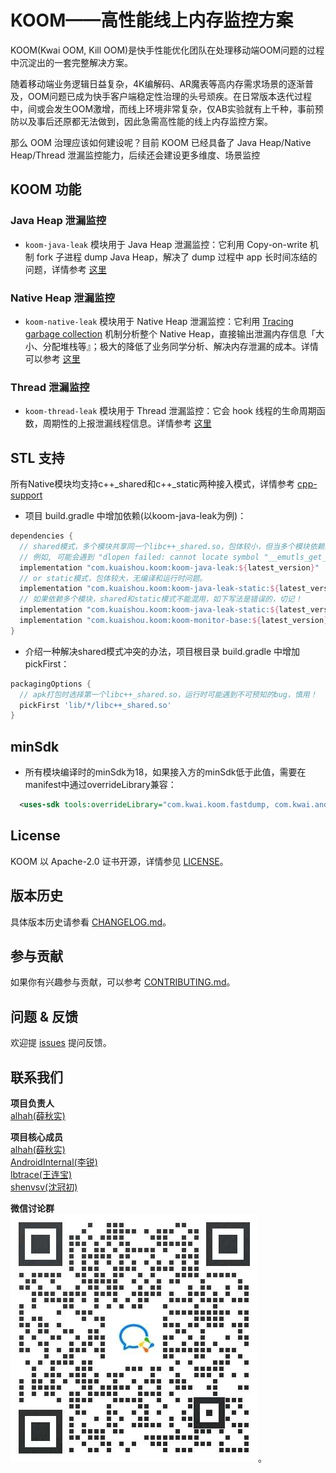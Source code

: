 # KOOM——高性能线上内存监控方案
KOOM(Kwai OOM, Kill OOM)是快手性能优化团队在处理移动端OOM问题的过程中沉淀出的一套完整解决方案。

随着移动端业务逻辑日益复杂，4K编解码、AR魔表等高内存需求场景的逐渐普及，OOM问题已成为快手客户端稳定性治理的头号顽疾。在日常版本迭代过程中，间或会发生OOM激增，而线上环境非常复杂，仅AB实验就有上千种，事前预防以及事后还原都无法做到，因此急需高性能的线上内存监控方案。

那么 OOM 治理应该如何建设呢？目前 KOOM 已经具备了 Java Heap/Native Heap/Thread 泄漏监控能力，后续还会建设更多维度、场景监控


## KOOM 功能
### Java Heap 泄漏监控
- `koom-java-leak` 模块用于 Java Heap 泄漏监控：它利用 Copy-on-write 机制 fork 子进程 dump Java Heap，解决了 
  dump 过程中 app 长时间冻结的问题，详情参考 [这里](./koom-java-leak/README.zh-CN.md)
### Native Heap 泄漏监控
- `koom-native-leak` 模块用于 Native Heap 泄漏监控：它利用 [Tracing garbage collection](https://en.wikipedia.org/wiki/Tracing_garbage_collection) 
机制分析整个 Native Heap，直接输出泄漏内存信息「大小、分配堆栈等』；极大的降低了业务同学分析、解决内存泄漏的成本。详情可以参考 [这里](./koom-native-leak/README.zh-CN.md)
### Thread 泄漏监控
- `koom-thread-leak` 模块用于 Thread 泄漏监控：它会 hook 线程的生命周期函数，周期性的上报泄漏线程信息。详情参考 [这里](./koom-thread-leak/README.zh-CN.md)

## STL 支持
所有Native模块均支持c++_shared和c++_static两种接入模式，详情参考 [cpp-support](https://developer.android.com/ndk/guides/cpp-support)
- 项目 build.gradle 中增加依赖(以koom-java-leak为例)：
```groovy
dependencies {
  // shared模式，多个模块共享同一个libc++_shared.so，包体较小，但当多个模块依赖的STL版本不同时，最终编译会发生冲突。
  // 例如, 可能会遇到 "dlopen failed: cannot locate symbol "__emutls_get_address" referenced by" 错误.
  implementation "com.kuaishou.koom:koom-java-leak:${latest_version}"
  // or static模式，包体较大，无编译和运行时问题。
  implementation "com.kuaishou.koom:koom-java-leak-static:${latest_version}"
  // 如果依赖多个模块，shared和static模式不能混用，如下写法是错误的，切记！
  implementation "com.kuaishou.koom:koom-java-leak-static:${latest_version}"
  implementation "com.kuaishou.koom:koom-monitor-base:${latest_version}"
}
```
- 介绍一种解决shared模式冲突的办法，项目根目录 build.gradle 中增加pickFirst：
```groovy
packagingOptions {
  // apk打包时选择第一个libc++_shared.so，运行时可能遇到不可预知的bug，慎用！
  pickFirst 'lib/*/libc++_shared.so'
}
```

## minSdk
- 所有模块编译时的minSdk为18，如果接入方的minSdk低于此值，需要在manifest中通过overrideLibrary兼容：
```xml
  <uses-sdk tools:overrideLibrary="com.kwai.koom.fastdump, com.kwai.android.base, com.kwai.koom.base" />
```

## License

KOOM 以 Apache-2.0 证书开源，详情参见 [LICENSE](./LICENSE)。

## 版本历史
具体版本历史请参看 [CHANGELOG.md](./CHANGELOG.md)。

## 参与贡献
如果你有兴趣参与贡献，可以参考 [CONTRIBUTING.md](./CONTRIBUTING.md)。


## 问题 & 反馈
欢迎提 [issues](https://github.com/KwaiAppTeam/KOOM/issues) 提问反馈。

## 联系我们

**项目负责人**<br>
[alhah(薛秋实)](https://github.com/alhah) <br>

**项目核心成员**<br>
[alhah(薛秋实)](https://github.com/alhah) <br>
[AndroidInternal(李锐)](https://github.com/AndroidInternal) <br>
[lbtrace(王连宝)](https://github.com/lbtrace) <br>
[shenvsv(沈冠初)](https://github.com/shenvsv) <br>

**微信讨论群** <br>
<img src=./doc/images/wechat.jpg/>。
